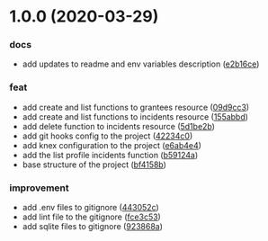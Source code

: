 # 1.0.0 (2020-03-29)


### docs

* add updates to readme and env variables description ([e2b16ce](https://github.com/brunohafonso95/be-the-hero-backend/commit/e2b16ce6c0744ed9622b3232f9022666ee5b9caf))

### feat

* add create and list functions to grantees resource ([09d9cc3](https://github.com/brunohafonso95/be-the-hero-backend/commit/09d9cc3b026aeb5c615a7298102f1dc5b537796d))
* add create and list functions to incidents resource ([155abbd](https://github.com/brunohafonso95/be-the-hero-backend/commit/155abbdd3acf067d01cb1a99348f66736896bfe2))
* add delete function to incidents resource ([5d1be2b](https://github.com/brunohafonso95/be-the-hero-backend/commit/5d1be2b8b29619e0683f2d468e7dc5ca88e7daa2))
* add git hooks config to the project ([42234c0](https://github.com/brunohafonso95/be-the-hero-backend/commit/42234c01b00d56f78fef8fc5f5dcf1de4aaf4908))
* add knex configuration to the project ([e6ab4e4](https://github.com/brunohafonso95/be-the-hero-backend/commit/e6ab4e426c4d32c663124050485c200d5dca9ec9))
* add the list profile incidents function ([b59124a](https://github.com/brunohafonso95/be-the-hero-backend/commit/b59124a1a66f5fe49802e7ecf165cccc83fcdae0))
* base structure of the project ([bf4158b](https://github.com/brunohafonso95/be-the-hero-backend/commit/bf4158bbad4cf1bdf742b7fe24056f29b9822bfa))

### improvement

* add .env files to gitignore ([443052c](https://github.com/brunohafonso95/be-the-hero-backend/commit/443052c7c791d02e0f147880d1cbed292fd450ad))
* add lint file to the gitignore ([fce3c53](https://github.com/brunohafonso95/be-the-hero-backend/commit/fce3c535580100cac341af54a66f9e10ed4d9a8b))
* add sqlite files to gitignore ([923868a](https://github.com/brunohafonso95/be-the-hero-backend/commit/923868a2f8dcf127217782580055d2fefe183521))


